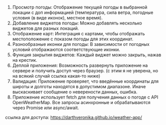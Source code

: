 1. Просмотр погоды: Отображение текущей погоды в выбранной локации с доп информацией (температура, сила ветра, погодные условия (в виде иконок), местное время).
2. Добавление виджетов погоды: Можно добавлять несколько виджетов для разных локаций.
3. Отображение карт: Интеграция с картами, чтобы отображать местоположение с показом погоды для этих координат.
4. Разнообразные иконки для погоды: В зависимости от погодных условий отображаются соответствующие иконки.
5. Функция закрытия виджетов: Каждый виджет можно закрыть, нажав на крестик.
6. Деплой приложения: Возможность развернуть приложение на сервере и получить доступ через браузер. (с этим я не уверена, но на всякий случай ссылка какая-то ниже)
7. Валидация: Приложение проверяет, что введённые координаты для широты и долготы находятся в допустимом диапазоне. Иначе выскаскивает сообщение о неверености данных, ошибка.
8. Приложение использует fetch для получения данных о погоде с API OpenWeatherMap. Все запросы асинхронные и обрабатываются через Promise или async/await.

ссылка для доступа: https://darthveronika.github.io/weather-app/
